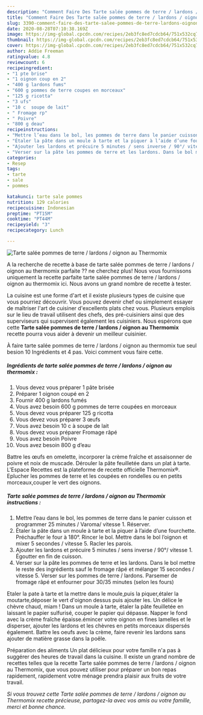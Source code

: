 ```yaml
---
description: "Comment Faire Des Tarte salée pommes de terre / lardons / oignon au Thermomix"
title: "Comment Faire Des Tarte salée pommes de terre / lardons / oignon au Thermomix"
slug: 3390-comment-faire-des-tarte-salee-pommes-de-terre-lardons-oignon-au-thermomix
date: 2020-08-28T07:10:38.169Z
image: https://img-global.cpcdn.com/recipes/2eb3fc8ed7cdcb64/751x532cq70/tarte-salee-pommes-de-terre-lardons-oignon-au-thermomix-photo-principale-de-la-recette.jpg
thumbnail: https://img-global.cpcdn.com/recipes/2eb3fc8ed7cdcb64/751x532cq70/tarte-salee-pommes-de-terre-lardons-oignon-au-thermomix-photo-principale-de-la-recette.jpg
cover: https://img-global.cpcdn.com/recipes/2eb3fc8ed7cdcb64/751x532cq70/tarte-salee-pommes-de-terre-lardons-oignon-au-thermomix-photo-principale-de-la-recette.jpg
author: Addie Freeman
ratingvalue: 4.8
reviewcount: 6
recipeingredient:
- "1 pte brise"
- "1 oignon coup en 2"
- "400 g lardons fums"
- "600 g pommes de terre coupes en morceaux"
- "125 g ricotta"
- "3 ufs"
- "10 c  soupe de lait"
- " Fromage rp"
- " Poivre"
- "800 g deau"
recipeinstructions:
- "Mettre l’eau dans le bol, les pommes de terre dans le panier cuisson et programmer 25 minutes / Varoma/ vitesse 1. Réserver."
- "Étaler la pâte dans un moule à tarte et la piquer à l’aide d’une fourchette. Préchauffer le four à 180°. Rincer le bol. Mettre dans le bol l’oignon et mixer 5 secondes / vitesse 5. Racler les parois."
- "Ajouter les lardons et précuire 5 minutes / sens inverse / 90°/ vitesse 1. Égoutter en fin de cuisson."
- "Verser sur la pâte les pommes de terre et les lardons. Dans le bol mettre le reste des ingrédients sauf le fromage râpé et mélanger 15 secondes / vitesse 5. Verser sur les pommes de terre / lardons. Parsemer de fromage râpé et enfourner pour 30/35 minutes (selon les fours)"
categories:
- Resep
tags:
- tarte
- sale
- pommes

katakunci: tarte sale pommes 
nutrition: 129 calories
recipecuisine: Indonesian
preptime: "PT15M"
cooktime: "PT44M"
recipeyield: "3"
recipecategory: Lunch

---
```



![Tarte salée pommes de terre / lardons / oignon au Thermomix](https://img-global.cpcdn.com/recipes/2eb3fc8ed7cdcb64/751x532cq70/tarte-salee-pommes-de-terre-lardons-oignon-au-thermomix-photo-principale-de-la-recette.jpg)

A la recherche de recette à base de tarte salée pommes de terre / lardons / oignon au thermomix parfaite ?? ne cherchez plus! Nous vous fournissons uniquement la recette parfaite tarte salée pommes de terre / lardons / oignon au thermomix ici. Nous avons un grand nombre de recette à tester.

La cuisine est une forme d'art et il existe plusieurs types de cuisine que vous pourriez découvrir. Vous pouvez devenir chef ou simplement essayer de maîtriser l'art de cuisiner d'excellents plats chez vous. Plusieurs emplois sur le lieu de travail utilisent des chefs, des pré-cuisiniers ainsi que des superviseurs qui supervisent également les cuisiniers. Nous espérons que cette <strong> Tarte salée pommes de terre / lardons / oignon au Thermomix </strong> recette pourra vous aider à devenir un meilleur cuisinier.

<!--inarticleads1-->

À faire tarte salée pommes de terre / lardons / oignon au thermomix tue seul besion 10 Ingrédients et 4 pas. Voici comment vous faire cette.

##### Ingrédients de tarte salée pommes de terre / lardons / oignon au thermomix :

1. Vous devez vous préparer 1 pâte brisée
1. Préparer 1 oignon coupé en 2
1. Fournir 400 g lardons fumés
1. Vous avez besoin 600 g pommes de terre coupées en morceaux
1. Vous devez vous préparer 125 g ricotta
1. Vous devez vous préparer 3 œufs
1. Vous avez besoin 10 c à soupe de lait
1. Vous devez vous préparer  Fromage râpé
1. Vous avez besoin  Poivre
1. Vous avez besoin 800 g d’eau


Battre les œufs en omelette, incorporer la crème fraîche et assaisonner de poivre et noix de muscade. Dérouler la pâte feuilletée dans un plat à tarte. L&#39;Espace Recettes est la plateforme de recette officielle Thermomix®. Eplucher les pommes de terre et les coupées en rondelles ou en petits morceaux,couper le vert des oignons. 

<!--inarticleads2-->

##### Tarte salée pommes de terre / lardons / oignon au Thermomix instructions :

1. Mettre l’eau dans le bol, les pommes de terre dans le panier cuisson et programmer 25 minutes / Varoma/ vitesse 1. Réserver.
1. Étaler la pâte dans un moule à tarte et la piquer à l’aide d’une fourchette. Préchauffer le four à 180°. Rincer le bol. Mettre dans le bol l’oignon et mixer 5 secondes / vitesse 5. Racler les parois.
1. Ajouter les lardons et précuire 5 minutes / sens inverse / 90°/ vitesse 1. Égoutter en fin de cuisson.
1. Verser sur la pâte les pommes de terre et les lardons. Dans le bol mettre le reste des ingrédients sauf le fromage râpé et mélanger 15 secondes / vitesse 5. Verser sur les pommes de terre / lardons. Parsemer de fromage râpé et enfourner pour 30/35 minutes (selon les fours)


Etaler la pate à tarte et la mettre dans le moule,puis la piquer,étaler la moutarte,déposer le vert d&#39;oignon dessus puis ajouter les. Un délice le chèvre chaud, miam ! Dans un moule à tarte, étaler la pâte feuilletée en laissant le papier sulfurisé, couper le papier qui dépasse. Napper le fond avec la crème fraîche épaisse.émincer votre oignon en fines lamelles et le disperser, ajouter les lardons et les chèvres en petits morceaux dispersés également. Battre les oeufs avec la crème, faire revenir les lardons sans ajouter de matière grasse dans la poêle. 

<!--inarticleads1-->

<p>
Préparation des aliments Un plat délicieux pour votre famille n'a pas à suggérer des heures de travail dans la cuisine. Il existe un grand nombre de recettes telles que la recette Tarte salée pommes de terre / lardons / oignon au Thermomix, que vous pouvez utiliser pour préparer un bon repas rapidement, rapidement votre ménage prendra plaisir aux fruits de votre travail.
</p>

<p>
<i>Si vous trouvez cette Tarte salée pommes de terre / lardons / oignon au Thermomix recette précieuse, partagez-la avec vos amis ou votre famille, merci et bonne chance.</i>
</p>
